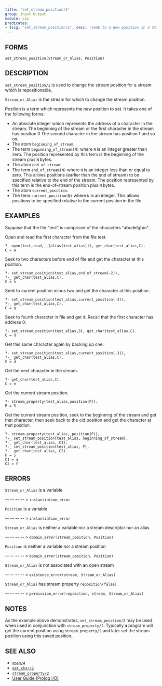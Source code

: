 ```yaml
---
title: 'set_stream_position/2'
group: Input Output
module: sio
predicates:
- {sig: 'set_stream_position/2', desc: 'seek to a new position in a stream'}
---
```


## FORMS

```
set_stream_position(Stream_or_Alias, Position)
```

## DESCRIPTION

`set_stream_position/2` is used to change the stream position for a stream which is repositionable.

`Stream_or_Alias` is the stream for which to change the stream position.

Position is a term which represents the new position to set. It takes one of the following forms:

- An absolute integer which represents the address of a character in the stream. The beginning of the stream or the first character in the stream has position 0 The second character in the stream has position 1 and so on.
- The atom `beginning_of_stream`.
- The term `beginning_of_stream(N)` where `N` is an integer greater than zero. The position represented by this term is the beginning of the stream plus `N` bytes.
- The atom `end_of_stream`.
- The term `end_of_stream(N)` where `N` is an integer less than or equal to zero. This allows positions (earlier than the end of stream) to be specified relative to the end of the stream. The position represented by this term is the end-of-stream position plus `N` bytes.
- The atom `current_position`.
- The term `current_position(N)` where `N` is an integer. This allows positions to be specified relative to the current position in the file.


## EXAMPLES

Suppose that the file "test" is comprised of the characters "abcdefgh\n".

Open and read the first character from the file test.

```
?- open(test,read,_,[alias(test_alias)]), get_char(test_alias,C).
C = a
```

Seek to two characters before end of file and get the character at this position.

```
?- set_stream_position(test_alias,end_of_stream(-2)),
?-_ get_char(test_alias,C).
C = h
```

Seek to current position minus two and get the character at this position.

```
?- set_stream_position(test_alias,current_position(-2)),
?-_ get_char(test_alias,C).
C = g
```

Seek to fourth character in file and get it. Recall that the first character has address 0.

```
?- set_stream_position(test_alias,3), get_char(test_alias,C).
C = d
```

Get this same character again by backing up one.

```
?- set_stream_position(test_alias,current_position(-1)),
?-_ get_char(test_alias,C).
C = d
```

Get the next character in the stream.

```
?- get_char(test_alias,C).
C = e
```

Get the current stream position.

```
?- stream_property(test_alias,position(P)).
P = 5
```

Get the current stream position, seek to the beginning of the stream and get that character, then seek back to the old position and get the character at that position.

```
?- stream_property(test_alias, position(P)),
?-_ set_stream_position(test_alias, beginning_of_stream),
?-_ get_char(test_alias, C1),
?-_ set_stream_position(test_alias, P),
?-_ get_char(test_alias, C2).
P = 5
C1 = a
C2 = f
```

## ERRORS

`Stream_or_Alias` is a variable

-- -- -- -- > `instantiation_error`

`Position` is a variable

-- -- -- -- > `instantiation_error`

`Stream_or_Alias` is neither a variable nor a stream descriptor nor an alias

-- -- -- -- > `domain_error(stream_position, Position)`

`Position` is neither a variable nor a stream position

-- -- -- -- > `domain_error(stream_position, Position)`

`Stream_or_Alias` is not associated with an open stream

-- -- -- -- > `existence_error(stream, Stream_or_Alias)`

`Stream_or_Alias` has stream property `reposition(false)`

-- -- -- -- > `permission_error(reposition, stream, Stream_or_Alias)`


## NOTES

As the example above demonstrates, `set_stream_position/2` may be used when used in conjunction with `stream_property/2`. Typically a program will get the current position using `stream_property/2` and later set the stream position using this saved position.


## SEE ALSO

- [`open/4`](open34.html)
- [`get_char/2`](getchar12.html)
- [`stream_property/2`](streamproperty2.html)
- [User Guide (Prolog I/O)](../guide/10-Prolog-I-O.html)

